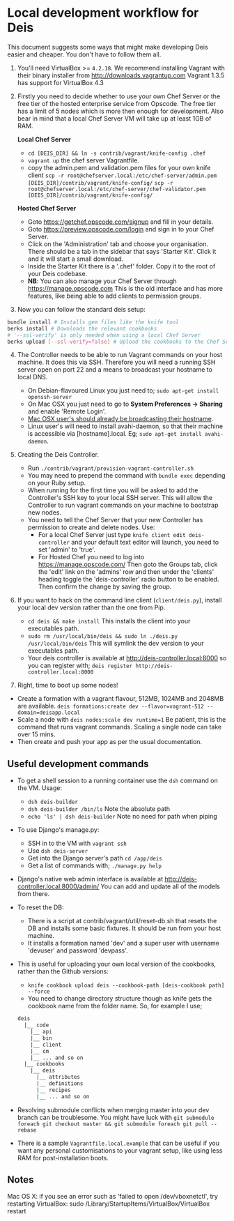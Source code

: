 Local development workflow for Deis
================================================================

This document suggests some ways that might make developing Deis easier and cheaper. You don't have to follow
them all.

1. You'll need VirtualBox >= `4.2.18`. We recommend installing Vagrant with their binary installer from http://downloads.vagrantup.com
Vagrant 1.3.5 has support for VirtualBox 4.3

2. Firstly you need to decide whether to use your own Chef Server or the free tier of the hosted enterprise
service from Opscode. The free tier has a limit of 5 nodes which is more then enough for development. Also
bear in mind that a local Chef Server VM will take up at least 1GB of RAM.

    **Local Chef Server**
    * `cd [DEIS_DIR] && ln -s contrib/vagrant/knife-config .chef`
    * `vagrant up` the chef server Vagrantfile.
    * copy the admin.pem and validation.pem files for your own knife client
    `scp -r root@chefserver.local:/etc/chef-server/admin.pem [DEIS_DIR]/contrib/vagrant/knife-config/`
    `scp -r root@chefserver.local:/etc/chef-server/chef-validator.pem [DEIS_DIR]/contrib/vagrant/knife-config/`

    **Hosted Chef Server**
    * Goto https://getchef.opscode.com/signup and fill in your details.
    * Goto https://preview.opscode.com/login and sign in to your Chef Server.
    * Click on the 'Administration' tab and choose your organisation. There should be a tab in the sidebar that says
    'Starter Kit'. Click it and it will start a small download.
    * Inside the Starter Kit there is a '.chef' folder. Copy it to the root of your Deis codebase.
    * **NB**: You can also manage your Chef Server through https://manage.opscode.com This is the old
    interface and has more features, like being able to add clients to permission groups.

3. Now you can follow the standard deis setup:
  ```bash
  bundle install # Installs gem files like the knife tool
  berks install # Downloads the relevant cookbooks
  # '--ssl-verify' is only needed when using a local Chef Server
  berks upload [--ssl-verify=false] # Upload the cookbooks to the Chef Server
  ```

4. The Controller needs to be able to run Vagrant commands on your host machine. It does this via SSH. Therefore
you will need a running SSH server open on port 22 and a means to broadcast your hostname to local DNS.
    * On Debian-flavoured Linux you just need to;
    `sudo apt-get install openssh-server`
    * On Mac OSX you just need to go to **System Preferences -> Sharing** and enable 'Remote Login'.
    * [Mac OSX user's should already be broadcasting their hostname](http://support.apple.com/kb/ht3473).
    * Linux user's will need to install avahi-daemon, so that their machine is accessible via
    [hostname].local. Eg; `sudo apt-get install avahi-daemon`.

5. Creating the Deis Controller.
    * Run `./contrib/vagrant/provision-vagrant-controller.sh`
    * You may need to prepend the command with `bundle exec` depending on your Ruby setup.
    * When running for the first time you will be asked to add the Controller's SSH key to your local SSH server.
    This will allow the Controller to run vagrant commands on your machine to bootstrap new nodes.
    * You need to tell the Chef Server that your new Controller has permission to create
    and delete nodes. Use:
      * For a local Chef Server just type `knife client edit deis-controller` and your default text
      editor will launch, you need to set 'admin' to 'true'.
      * For Hosted Chef you need to log into https://manage.opscode.com/ Then goto the Groups tab,
      click the 'edit' link on the 'admins' row and then under the 'clients' heading toggle the
      'deis-controller' radio button to be enabled. Then confirm the change by saving the group.

6. If you want to hack on the command line client (`client/deis.py`), install your local dev version rather than
the one from Pip.
    * `cd deis && make install` This installs the client into your executables path.
    * `sudo rm /usr/local/bin/deis && sudo ln ./deis.py /usr/local/bin/deis` This will symlink the dev version to your executables path.
    * Your deis controller is available at http://deis-controller.local:8000 so you can register with;
    `deis register http://deis-controller.local:8000`

7. Right, time to boot up some nodes!
  * Create a formation with a vagrant flavour, 512MB, 1024MB and 2048MB are available.
  `deis formations:create dev --flavor=vagrant-512 --domain=deisapp.local`
  * Scale a node with `deis nodes:scale dev runtime=1` Be patient, this is the command that runs vagrant commands. Scaling a single node
  can take over 15 mins.
  * Then create and push your app as per the usual documentation.

## Useful development commands
* To get a shell session to a running container use the `dsh` command on the VM. Usage:
  * `dsh deis-builder`
  * `dsh deis-builder /bin/ls` Note the absolute path
  * `echo 'ls' | dsh deis-builder` Note no need for path when piping

* To use Django's manage.py:
  * SSH in to the VM with `vagrant ssh`
  * Use `dsh deis-server`
  * Get into the Django server's path `cd /app/deis`
  * Get a list of commands with; `./manage.py help`

* Django's native web admin interface is available at http://deis-controller.local:8000/admin/
You can add and update all of the models from there.

* To reset the DB:
  * There is a script at contrib/vagrant/util/reset-db.sh that resets the DB and installs some basic fixtures.
  It should be run from your host machine.
  * It installs a formation named 'dev' and a super user with username 'devuser' and password 'devpass'.

* This is useful for uploading your own local version of the cookbooks, rather than the Github versions:
  * `knife cookbook upload deis --cookbook-path [deis-cookbook path] --force`
  * You need to change directory structure though as knife gets the cookbook name from the folder name. So, for example I use;

  ```bash
  deis
    |__ code
      |__ api
      |__ bin
      |__ client
      |__ cm
      |__ ... and so on
    |__ cookbooks
      |__ deis
        |__ attributes
        |__ definitions
        |__ recipes
        |__ ... and so on
  ```

* Resolving submodule conflicts when merging master into your dev branch can be troublesome.
You might have luck with `git submodule foreach git checkout master && git submodule foreach git pull --rebase`

* There is a sample `Vagrantfile.local.example` that can be useful if you want any personal customisations
to your vagrant setup, like using less RAM for post-installation boots.

Notes
-----

Mac OS X: if you see an error such as
'failed to open /dev/vboxnetctl', try restarting VirtualBox:
sudo /Library/StartupItems/VirtualBox/VirtualBox restart
